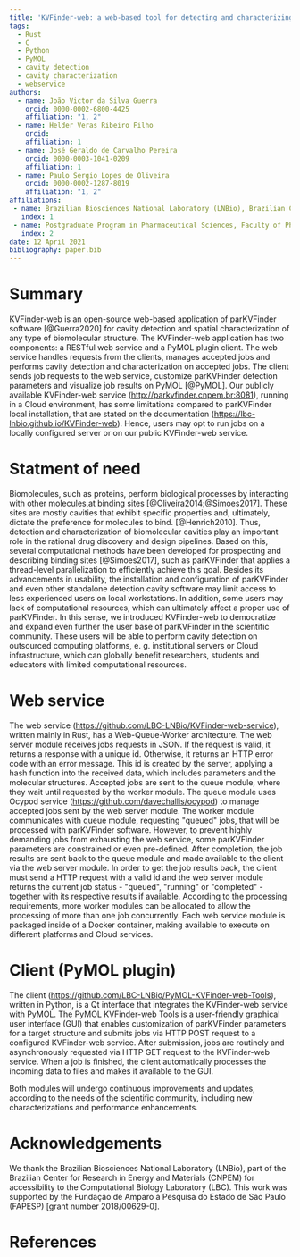 ```yaml
---
title: 'KVFinder-web: a web-based tool for detecting and characterizing cavities in biomolecules'
tags:
  - Rust
  - C
  - Python
  - PyMOL
  - cavity detection
  - cavity characterization
  - webservice
authors:
  - name: João Victor da Silva Guerra
    orcid: 0000-0002-6800-4425
    affiliation: "1, 2"
  - name: Helder Veras Ribeiro Filho
    orcid: 
    affiliation: 1  
  - name: José Geraldo de Carvalho Pereira
    orcid: 0000-0003-1041-0209
    affiliation: 1
  - name: Paulo Sergio Lopes de Oliveira
    orcid: 0000-0002-1287-8019
    affiliation: "1, 2"
affiliations:
 - name: Brazilian Biosciences National Laboratory (LNBio), Brazilian Center for Research in Energy and Materials (CNPEM), Campinas 13083-100, SP, Brazil
   index: 1
 - name: Postgraduate Program in Pharmaceutical Sciences, Faculty of Pharmaceutical Sciences, University of Campinas, Campinas, SP, Brazil
   index: 2
date: 12 April 2021
bibliography: paper.bib
---
```


# Summary 

KVFinder-web is an open-source web-based application of parKVFinder software [@Guerra2020] for cavity detection and spatial characterization of any type of biomolecular structure. The KVFinder-web application has two components: a RESTful web service and a PyMOL plugin client. The web service handles requests from the clients, manages accepted jobs and performs cavity detection and characterization on accepted jobs. The client sends job requests to the web service, customize parKVFinder detection parameters and visualize job results on PyMOL [@PyMOL]. Our publicly available KVFinder-web service (http://parkvfinder.cnpem.br:8081), running in a Cloud environment, has some limitations compared to parKVFinder local installation, that are stated on the documentation (https://lbc-lnbio.github.io/KVFinder-web). Hence, users may opt to run jobs on a locally configured server or on our public KVFinder-web service. 

# Statment of need 

Biomolecules, such as proteins, perform biological processes by interacting with other molecules,at binding sites [@Oliveira2014;@Simoes2017]. These sites are mostly cavities that exhibit specific properties and, ultimately, dictate the preference for molecules to bind. [@Henrich2010]. Thus, detection and characterization of biomolecular cavities play an important role in the rational drug discovery and design pipelines. Based on this, several computational methods have been developed for prospecting and describing binding sites [@Simoes2017], such as parKVFinder that applies a thread-level parallelization to efficiently achieve this goal. Besides its advancements in usability, the installation and configuration of parKVFinder and even other standalone detection cavity software may limit access to less experienced users on local workstations. In addition, some users may lack of computational resources, which can ultimately affect a proper use of parKVFinder. In this sense, we introduced KVFinder-web to democratize and expand even further the user base of parKVFinder in the scientific community. These users will be able to perform cavity detection on outsourced computing platforms, e. g. institutional servers or Cloud infrastructure, which can globally benefit researchers, students and educators with limited computational resources.  

# Web service 

The web service (https://github.com/LBC-LNBio/KVFinder-web-service), written mainly in Rust, has a Web-Queue-Worker architecture. The web server module receives jobs requests in JSON. If the request is valid, it returns a response with a unique id. Otherwise, it returns an HTTP error code with an error message. This id is created by the server, applying a hash function into the received data, which includes parameters and the molecular structures. Accepted jobs are sent to the queue module, where they wait until requested by the worker module. The queue module uses Ocypod service (https://github.com/davechallis/ocypod) to manage accepted jobs sent by the web server module. The worker module communicates with queue module, requesting "queued" jobs, that will be processed with parKVFinder software. However, to prevent highly demanding jobs from exhausting the web service, some parKVFinder parameters are constrained or even pre-defined. After completion, the job results are sent back to the queue module and made available to the client via the web server module. In order to get the job results back, the client must send a HTTP request with a valid id and the web server module returns the current job status - "queued", "running" or "completed" - together with its respective results if available. According to the processing requirements, more worker modules can be allocated to allow the processing of more than one job concurrently. Each web service module is packaged inside of a Docker container, making available to execute on different platforms and Cloud services.

# Client (PyMOL plugin) 

The client (https://github.com/LBC-LNBio/PyMOL-KVFinder-web-Tools), written in Python, is a Qt interface that integrates the KVFinder-web service with PyMOL. The PyMOL KVFinder-web Tools is a user-friendly graphical user interface (GUI) that enables customization of parKVFinder parameters for a target structure and submits jobs via HTTP POST request to a configured KVFinder-web service. After submission, jobs are routinely and asynchronously requested via HTTP GET request to the KVFinder-web service. When a job is finished, the client automatically processes the incoming data to files and makes it available to the GUI. 

Both modules will undergo continuous improvements and updates, according to the needs of the scientific community, including new characterizations and performance enhancements.

# Acknowledgements 

We thank the Brazilian Biosciences National Laboratory (LNBio), part of the Brazilian Center for Research in Energy and Materials (CNPEM) for accessibility to the Computational Biology Laboratory (LBC). This work was supported by the Fundação de Amparo à Pesquisa do Estado de São Paulo (FAPESP) [grant number 2018/00629-0]. 

# References 
